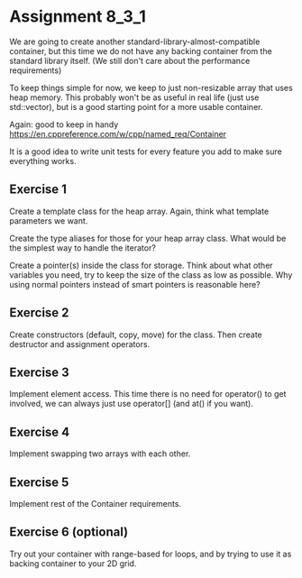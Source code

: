 # Assignment 8_3_1

We are going to create another standard-library-almost-compatible container,
but this time we do not have any backing container from the standard library
itself. (We still don't care about the performance requirements)

To keep things simple for now, we keep to just non-resizable array that uses
heap memory. This probably won't be as useful in real life (just use
std::vector), but is a good starting point for a more usable container. 

Again:  good to keep in handy https://en.cppreference.com/w/cpp/named_req/Container

It is a good idea to write unit tests for every feature you add to make sure everything works.

## Exercise 1

Create a template class for the heap array.
Again, think what template parameters we want.

Create the type aliases for those for your heap array class.
What would be the simplest way to handle the iterator?

Create a pointer(s) inside the class for storage. Think about what other
variables you need, try to keep the size of the class as low as possible.
Why using normal pointers instead of smart pointers is reasonable here?

## Exercise 2

Create constructors (default, copy, move) for the class.
Then create destructor and assignment operators.

## Exercise 3

Implement element access.  This time there is no need for operator() to get
involved, we can always just use operator[] (and at() if you want).

## Exercise 4

Implement swapping two arrays with each other.

## Exercise 5

Implement rest of the Container requirements.

## Exercise 6 (optional)

Try out your container with range-based for loops, and by trying to use it as
backing container to your 2D grid.
